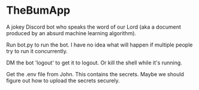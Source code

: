 # TheBumApp
A jokey Discord bot who speaks the word of our Lord (aka a document produced by an absurd machine learning algorithm).

Run bot.py to run the bot. I have no idea what will happen if multiple people try to run it concurrently.

DM the bot 'logout' to get it to logout. Or kill the shell while it's running.

Get the .env file from John. This contains the secrets. Maybe we should figure out how to upload the secrets securely.
